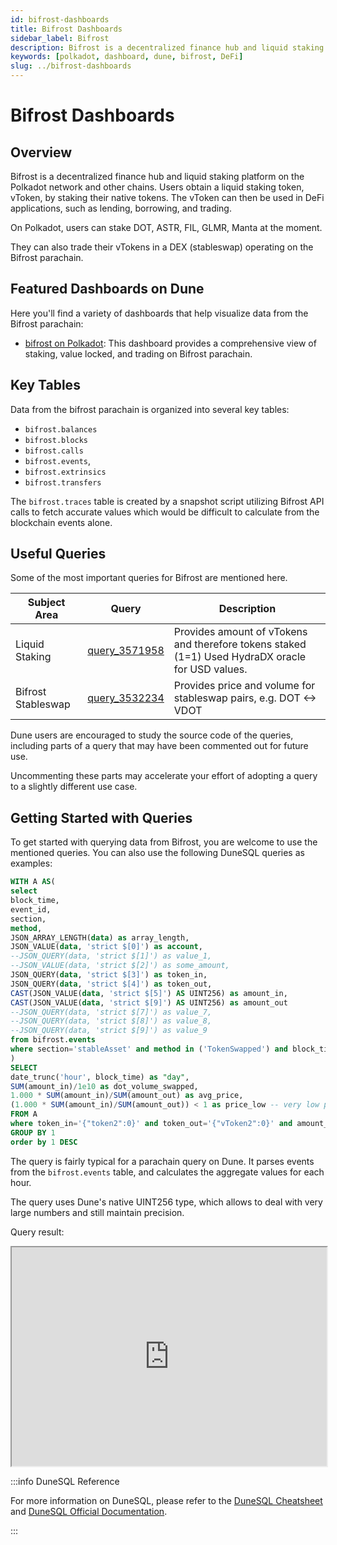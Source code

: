 ```yaml
---
id: bifrost-dashboards
title: Bifrost Dashboards
sidebar_label: Bifrost
description: Bifrost is a decentralized finance hub and liquid staking platform.
keywords: [polkadot, dashboard, dune, bifrost, DeFi]
slug: ../bifrost-dashboards
---
```


# Bifrost Dashboards

## Overview

Bifrost is a decentralized finance hub and liquid staking platform on the Polkadot network and other
chains. Users obtain a liquid staking token, vToken, by staking their native tokens. The vToken can
then be used in DeFi applications, such as lending, borrowing, and trading.

On Polkadot, users can stake DOT, ASTR, FIL, GLMR, Manta at the moment.

They can also trade their vTokens in a DEX (stableswap) operating on the Bifrost parachain.

## Featured Dashboards on Dune

Here you'll find a variety of dashboards that help visualize data from the Bifrost parachain:

- [bifrost on Polkadot](https://dune.com/substrate/bifrost): This dashboard provides a comprehensive
  view of staking, value locked, and trading on Bifrost parachain.

## Key Tables

Data from the bifrost parachain is organized into several key tables:

- `bifrost.balances`
- `bifrost.blocks`
- `bifrost.calls`
- `bifrost.events`,
- `bifrost.extrinsics`
- `bifrost.transfers`

The `bifrost.traces` table is created by a snapshot script utilizing Bifrost API calls to fetch
accurate values which would be difficult to calculate from the blockchain events alone.

## Useful Queries

Some of the most important queries for Bifrost are mentioned here.

| Subject Area       | Query                                             | Description                                                                                      |
| ------------------ | ------------------------------------------------- | ------------------------------------------------------------------------------------------------ |
| Liquid Staking     | [query_3571958](https://dune.com/queries/3571958) | Provides amount of vTokens and therefore tokens staked (1=1) Used HydraDX oracle for USD values. |
| Bifrost Stableswap | [query_3532234](https://dune.com/queries/3532234) | Provides price and volume for stableswap pairs, e.g. DOT <-> VDOT                                |

Dune users are encouraged to study the source code of the queries, including parts of a query that
may have been commented out for future use.

Uncommenting these parts may accelerate your effort of adopting a query to a slightly different use
case.

## Getting Started with Queries

To get started with querying data from Bifrost, you are welcome to use the mentioned queries. You
can also use the following DuneSQL queries as examples:

```sql title="Bifrost Loan Market Data" showLineNumbers
WITH A AS(
select
block_time,
event_id,
section,
method,
JSON_ARRAY_LENGTH(data) as array_length,
JSON_VALUE(data, 'strict $[0]') as account,
--JSON_QUERY(data, 'strict $[1]') as value_1,
--JSON_VALUE(data, 'strict $[2]') as some_amount,
JSON_QUERY(data, 'strict $[3]') as token_in,
JSON_QUERY(data, 'strict $[4]') as token_out,
CAST(JSON_VALUE(data, 'strict $[5]') AS UINT256) as amount_in,
CAST(JSON_VALUE(data, 'strict $[9]') AS UINT256) as amount_out
--JSON_QUERY(data, 'strict $[7]') as value_7,
--JSON_QUERY(data, 'strict $[8]') as value_8,
--JSON_QUERY(data, 'strict $[9]') as value_9
from bifrost.events
where section='stableAsset' and method in ('TokenSwapped') and block_time > TIMESTAMP '2024-05-01'
)
SELECT
date_trunc('hour', block_time) as "day",
SUM(amount_in)/1e10 as dot_volume_swapped,
1.000 * SUM(amount_in)/SUM(amount_out) as avg_price,
(1.000 * SUM(amount_in)/SUM(amount_out)) < 1 as price_low -- very low prices
FROM A
where token_in='{"token2":0}' and token_out='{"vToken2":0}' and amount_out>0 and block_time > TIMESTAMP '2024-05-01'
GROUP BY 1
order by 1 DESC

```

The query is fairly typical for a parachain query on Dune. It parses events from the
`bifrost.events` table, and calculates the aggregate values for each hour.

The query uses Dune's native UINT256 type, which allows to deal with very large numbers and still
maintain precision.

Query result:

<iframe src="https://dune.com/embeds/3532234/5941878/" height="350" width="100%"></iframe>

:::info DuneSQL Reference

For more information on DuneSQL, please refer to the [DuneSQL Cheatsheet](../dunesql-cheatsheet.md)
and
[DuneSQL Official Documentation](https://docs.dune.com/query-engine/Functions-and-operators/index).

:::
